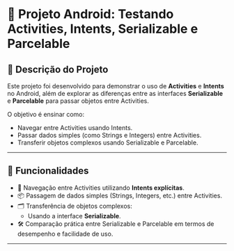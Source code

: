 # 📱 Projeto Android: Testando Activities, Intents, Serializable e Parcelable

## 📝 **Descrição do Projeto**
Este projeto foi desenvolvido para demonstrar o uso de **Activities** e **Intents** no Android, além de explorar as diferenças entre as interfaces **Serializable** e **Parcelable** para passar objetos entre Activities.

O objetivo é ensinar como:
- Navegar entre Activities usando Intents.
- Passar dados simples (como Strings e Integers) entre Activities.
- Transferir objetos complexos usando Serializable e Parcelable.

---

## 🚀 **Funcionalidades**

- 🔄 Navegação entre Activities utilizando **Intents explícitas**.
- 📦 Passagem de dados simples (Strings, Integers, etc.) entre Activities.
- 🗂️ Transferência de objetos complexos:
  - Usando a interface **Serializable**.
- 🛠️ Comparação prática entre Serializable e Parcelable em termos de desempenho e facilidade de uso.

---
